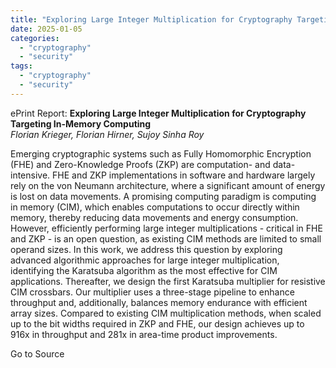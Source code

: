 ```yaml
---
title: "Exploring Large Integer Multiplication for Cryptography Targeting In-Memory Computing"
date: 2025-01-05
categories: 
  - "cryptography"
  - "security"
tags: 
  - "cryptography"
  - "security"
---
```


ePrint Report: **Exploring Large Integer Multiplication for Cryptography Targeting In-Memory Computing**  
_Florian Krieger, Florian Hirner, Sujoy Sinha Roy_

Emerging cryptographic systems such as Fully Homomorphic Encryption (FHE) and Zero-Knowledge Proofs (ZKP) are computation- and data-intensive. FHE and ZKP implementations in software and hardware largely rely on the von Neumann architecture, where a significant amount of energy is lost on data movements. A promising computing paradigm is computing in memory (CIM), which enables computations to occur directly within memory, thereby reducing data movements and energy consumption. However, efficiently performing large integer multiplications - critical in FHE and ZKP - is an open question, as existing CIM methods are limited to small operand sizes. In this work, we address this question by exploring advanced algorithmic approaches for large integer multiplication, identifying the Karatsuba algorithm as the most effective for CIM applications. Thereafter, we design the first Karatsuba multiplier for resistive CIM crossbars. Our multiplier uses a three-stage pipeline to enhance throughput and, additionally, balances memory endurance with efficient array sizes. Compared to existing CIM multiplication methods, when scaled up to the bit widths required in ZKP and FHE, our design achieves up to 916x in throughput and 281x in area-time product improvements.

Go to Source
